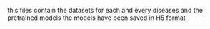 this files contain the datasets for each and every diseases and the pretrained models
the models have been saved in H5 format
